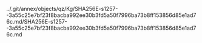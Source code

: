 ../.git/annex/objects/qz/Kg/SHA256E-s1257--3a55c25e7bf23f8bacba992ee30b3fd5a50f7996ba73b8ff153856d85e1ad76c.md/SHA256E-s1257--3a55c25e7bf23f8bacba992ee30b3fd5a50f7996ba73b8ff153856d85e1ad76c.md